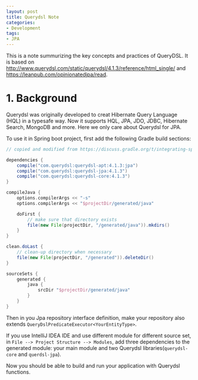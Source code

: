 ```yaml
---
layout: post
title: Querydsl Note
categories:
- Development
tags:
- JPA
---
```


This is a note summurizing the key concepts and practices of QueryDSL. It is based on http://www.querydsl.com/static/querydsl/4.1.3/reference/html_single/ and https://leanpub.com/opinionatedjpa/read. 

# 1. Background
Querydsl was originally developed to creat Hibernate Query Language (HQL) in a typesafe way. Now it supports HQL, JPA, JDO, JDBC, Hibernate Search, MongoDB and more. Here we only care about Querydsl for JPA. 

To use it in Spring boot project, first add the following Gradle build sections: 

```groovy
// copied and modified from https://discuss.gradle.org/t/integrating-spring-boot-querydsl-into-gradle-build/15421/3

dependencies {
    compile("com.querydsl:querydsl-apt:4.1.3:jpa")
    compile("com.querydsl:querydsl-jpa:4.1.3")
    compile("com.querydsl:querydsl-core:4.1.3")
}

compileJava {
    options.compilerArgs << "-s"
    options.compilerArgs << "$projectDir/generated/java"

    doFirst {
        // make sure that directory exists
        file(new File(projectDir, "/generated/java")).mkdirs()
    }
}

clean.doLast {
    // clean-up directory when necessary
    file(new File(projectDir, "/generated")).deleteDir()
}

sourceSets {
    generated {
        java {
            srcDir "$projectDir/generated/java"
        }
    }
}
```

Then in you Jpa repository interface definition, make your repository also extends `QueryDslPredicateExecutor<YourEntityType>`. 

If you use IntelliJ IDEA IDE and use different module for different source set, in `File --> Project Structure --> Modules`, add three dependencies to the generated module: your main module and two Querydsl libraries(`querydsl-core` and `querdsl-jpa`). 

Now you should be able to build and run your application with Querydsl functions. 